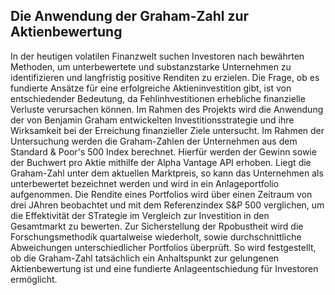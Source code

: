 ## Die Anwendung der Graham-Zahl zur Aktienbewertung

In der heutigen volatilen Finanzwelt suchen Investoren nach bewährten Methoden, um unterbewertete und substanzstarke Unternehmen zu identifizieren und langfristig positive Renditen zu erzielen. Die Frage, ob es fundierte Ansätze für eine erfolgreiche Aktieninvestition gibt, ist von entschiedender Bedeutung, da Fehlinhvestitionen erhebliche finanzielle Verluste verursachen können. Im Rahmen des Projekts wird die Anwendung der von Benjamin Graham entwickelten Investitionsstrategie und ihre Wirksamkeit bei der Erreichung finanzieller Ziele untersucht. Im Rahmen der Untersuchung werden die Graham-Zahlen der Unternehmen aus dem Standard & Poor's 500 Index berechnet. Hierfür werden der Gewinn sowie der Buchwert pro Aktie mithilfe der Alpha Vantage API erhoben. Liegt die Graham-Zahl unter dem aktuellen Marktpreis, so kann das Unternehmen als unterbewertet bezeichnet werden und wird in ein Anlageportfolio aufgenommen. Die Rendite eines Portfolios wird über einen Zeitraum von drei JAhren beobachtet und mit dem Referenzindex S&P 500 verglichen, um die Effektivität der STrategie im Vergleich zur Investition in den Gesamtmarkt zu bewerten. Zur Sicherstellung der Rpobustheit wird die Forschungsmethodik quartalweise wiederholt, sowie durchschnittliche Abweichungen unterschiedlicher Portfolios überprüft. So wird festgestellt, ob die Graham-Zahl tatsächlich ein Anhaltspunkt zur gelungenen Aktienbewertung ist und eine fundierte Anlageentschiedung für Investoren ermöglicht.

